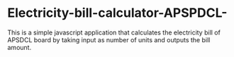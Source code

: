 # Electricity-bill-calculator-APSPDCL-
This is a simple javascript application that calculates the electricity bill of APSDCL board by taking input as number of units and outputs the bill amount.
